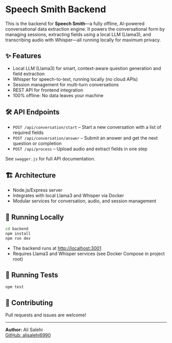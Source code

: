 # Speech Smith Backend

This is the backend for **Speech Smith**—a fully offline, AI-powered conversational data extraction engine. It powers the conversational form by managing sessions, extracting fields using a local LLM (Llama3), and transcribing audio with Whisper—all running locally for maximum privacy.

## ✨ Features
- Local LLM (Llama3) for smart, context-aware question generation and field extraction
- Whisper for speech-to-text, running locally (no cloud APIs)
- Session management for multi-turn conversations
- REST API for frontend integration
- 100% offline: No data leaves your machine

## 🛠️ API Endpoints
- `POST /api/conversation/start` – Start a new conversation with a list of required fields
- `POST /api/conversation/answer` – Submit an answer and get the next question or completion
- `POST /api/process` – Upload audio and extract fields in one step

See `swagger.js` for full API documentation.

## 🏗️ Architecture
- Node.js/Express server
- Integrates with local Llama3 and Whisper via Docker
- Modular services for conversation, audio, and session management

## 🚀 Running Locally

```bash
cd backend
npm install
npm run dev
```

- The backend runs at [http://localhost:3001](http://localhost:3001)
- Requires Llama3 and Whisper services (see Docker Compose in project root)

## 🧪 Running Tests

```bash
npm test
```

## 🤝 Contributing
Pull requests and issues are welcome!

---

**Author:** Ali Salehi  
[GitHub: alisalehi6990](https://github.com/alisalehi6990) 
